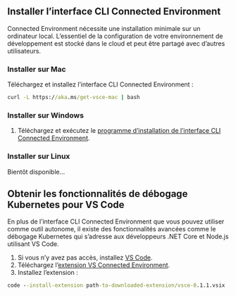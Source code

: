 ## <a name="install-the-connected-environment-cli"></a>Installer l’interface CLI Connected Environment
Connected Environment nécessite une installation minimale sur un ordinateur local. L’essentiel de la configuration de votre environnement de développement est stocké dans le cloud et peut être partagé avec d’autres utilisateurs.

### <a name="install-on-mac"></a>Installer sur Mac
Téléchargez et installez l’interface CLI Connected Environment :
```cmd
curl -L https://aka.ms/get-vsce-mac | bash
```

### <a name="install-on-windows"></a>Installer sur Windows
1. Téléchargez et exécutez le [programme d’installation de l’interface CLI Connected Environment](https://aka.ms/get-vsce-windows). 

### <a name="install-on-linux"></a>Installer sur Linux
Bientôt disponible...

## <a name="get-kubernetes-debugging-for-vs-code"></a>Obtenir les fonctionnalités de débogage Kubernetes pour VS Code
En plus de l’interface CLI Connected Environment que vous pouvez utiliser comme outil autonome, il existe des fonctionnalités avancées comme le débogage Kubernetes qui s’adresse aux développeurs .NET Core et Node.js utilisant VS Code.

1. Si vous n’y avez pas accès, installez [VS Code](https://code.visualstudio.com/Download).
1. Téléchargez l’[extension VS Connected Environment](https://aka.ms/get-vsce-code).
1. Installez l’extension : 

```cmd
code --install-extension path-to-downloaded-extension/vsce-0.1.1.vsix
```
